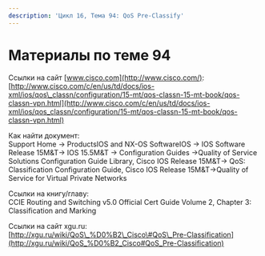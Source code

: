 ```yaml
---
description: 'Цикл 16, Тема 94: QoS Pre-Classify'
---
```


# Материалы по теме 94

Ссылки на сайт [www.cisco.com](http://www.cisco.com/):  
[http://www.cisco.com/c/en/us/td/docs/ios-xml/ios/qos\_classn/configuration/15-mt/qos-classn-15-mt-book/qos-classn-vpn.html](http://www.cisco.com/c/en/us/td/docs/ios-xml/ios/qos_classn/configuration/15-mt/qos-classn-15-mt-book/qos-classn-vpn.html)

Как найти документ:  
Support Home → ProductsIOS and NX-OS SoftwareIOS → IOS Software Release 15M&T→ IOS 15.5M&T → Configuration Guides →Quality of Service Solutions Configuration Guide Library, Cisco IOS Release 15M&T→ QoS: Classification Configuration Guide, Cisco IOS Release 15M&T→Quality of Service for Virtual Private Networks

Ссылки на книгу/главу:  
CCIE Routing and Switching v5.0 Official Cert Guide Volume 2, Chapter 3: Classification and Marking

Ссылки на сайт xgu.ru:  
[http://xgu.ru/wiki/QoS\_%D0%B2\_Cisco\#QoS\_Pre-Classification](http://xgu.ru/wiki/QoS_%D0%B2_Cisco#QoS_Pre-Classification)

